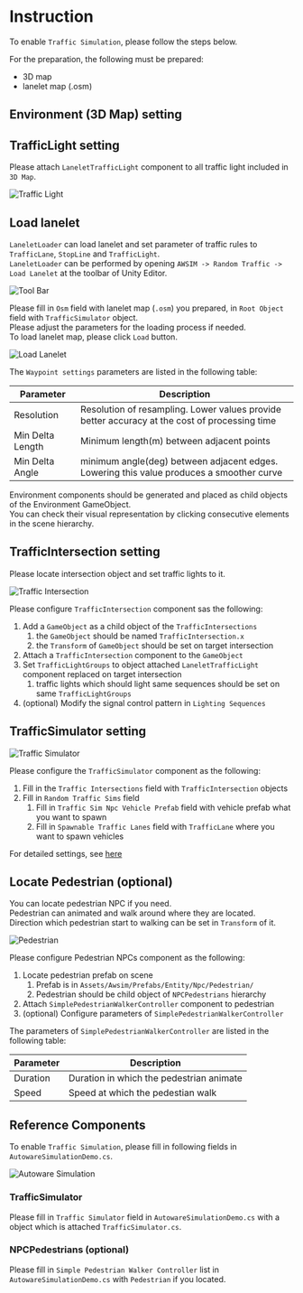 # Instruction
To enable `Traffic Simulation`, please follow the steps below.

For the preparation, the following must be prepared:

- 3D map
- lanelet map (.osm)

## Environment (3D Map) setting

## TrafficLight setting
Please attach `LaneletTrafficLight` component to all traffic light included in `3D Map`.

![Traffic Light](./traffic_light.png)

## Load lanelet
`LaneletLoader` can load lanelet and set parameter of traffic rules to `TrafficLane`, `StopLine` and `TrafficLight`.<br>
`LaneletLoader` can be performed by opening `AWSIM -> Random Traffic -> Load Lanelet` at the toolbar of Unity Editor.

![Tool Bar](./load_lanelet_tool_bar.png)

Please fill in `Osm` field with lanelet map (`.osm`) you prepared, in `Root Object` field with `TrafficSimulator` object.<br>
Please adjust the parameters for the loading process if needed.<br>
To load lanelet map, please click `Load` button.

![Load Lanelet](./load_lanelet.png)

The `Waypoint settings` parameters are listed in the following table:

| Parameter | Description |
|---|---|
| Resolution | Resolution of resampling. Lower values provide better accuracy at the cost of processing time |
| Min Delta Length | Minimum length(m) between adjacent points |
| Min Delta Angle | minimum angle(deg) between adjacent edges. Lowering this value produces a smoother curve |

Environment components should be generated and placed as child objects of the Environment GameObject.<br>
You can check their visual representation by clicking consecutive elements in the scene hierarchy.

## TrafficIntersection setting
Please locate intersection object and set traffic lights to it.

![Traffic Intersection](./traffic_intersection.png)

Please configure `TrafficIntersection` component sas the following:

1. Add a `GameObject` as a child object of the `TrafficIntersections`
    1. the `GameObject` should be named `TrafficIntersection.x`
    2. the `Transform` of `GameObject` should be set on target intersection
2. Attach a `TrafficIntersection` component to the `GameObject`
3. Set `TrafficLightGroups` to object attached `LaneletTrafficLight` component replaced on target intersection
    1. traffic lights which should light same sequences should be set on same `TrafficLightGroups`
4. (optional) Modify the signal control pattern in `Lighting Sequences`

## TrafficSimulator setting

![Traffic Simulator](./traffic_simulator.png)

Please configure the `TrafficSimulator` component as the following:

1. Fill in the `Traffic Intersections` field with `TrafficIntersection` objects
2. Fill in `Random Traffic Sims` field
    1. Fill in `Traffic Sim Npc Vehicle Prefab` field with vehicle prefab what you want to spawn
    2. Fill in `Spawnable Traffic Lanes` field with `TrafficLane` where you want to spawn vehicles

For detailed settings, see [here](../Abstract/index.md#configulations)

## Locate Pedestrian (optional)
You can locate pedestrian NPC if you need.<br>
Pedestrian can animated and walk around where they are located.<br>
Direction which pedestrian start to walking can be set in `Transform` of it.

![Pedestrian](./pedestrian.png)

Please configure Pedestrian NPCs component as the following:

1. Locate pedestrian prefab on scene
    1. Prefab is in `Assets/Awsim/Prefabs/Entity/Npc/Pedestrian/`
    2. Pedestrian should be child object of `NPCPedestrians` hierarchy
2. Attach `SimplePedestrianWalkerController` component to pedestrian
3. (optional) Configure parameters of `SimplePedestrianWalkerController`

The parameters of `SimplePedestrianWalkerController` are listed in the following table:

| Parameter | Description |
|---|---|
| Duration | Duration in which the pedestrian animate |
| Speed | Speed at which the pedestian walk |

## Reference Components
To enable `Traffic Simulation`, please fill in following fields in `AutowareSimulationDemo.cs`.

![Autoware Simulation](./autoware_simulation.png)

### TrafficSimulator
Please fill in `Traffic Simulator` field in `AutowareSimulationDemo.cs` with a object which is attached `TrafficSimulator.cs`.

### NPCPedestrians (optional)
Please fill in `Simple Pedestrian Walker Controller` list in  `AutowareSimulationDemo.cs` with `Pedestrian` if you located.